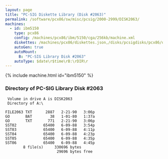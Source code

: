 ```yaml
---
layout: page
title: "PC-SIG Diskette Library (Disk #2063)"
permalink: /software/pcx86/sw/misc/pcsig/2000-2999/DISK2063/
machines:
  - id: ibm5150
    type: pcx86
    config: /machines/pcx86/ibm/5150/cga/256kb/machine.xml
    diskettes: /machines/pcx86/diskettes.json,/disks/pcsigdisks/pcx86/diskettes.json
    autoGen: true
    autoMount:
      B: "PC-SIG Library Disk #2063"
    autoType: $date\r$time\rB:\rDIR\r
---
```


{% include machine.html id="ibm5150" %}

### Directory of PC-SIG Library Disk #2063

     Volume in drive A is DISK2063
     Directory of A:\

    FILE2063 TXT      2887   2-21-90   3:06p
    GO       BAT        38   1-01-80   1:37a
    GO       TXT       771   2-21-90   3:06p
    SST02            65400   6-09-88   3:54p
    SST03            65400   6-09-88   4:11p
    SST04            65400   6-09-88   4:23p
    SST05            65400   6-09-88   4:35p
    SST06            65400   6-09-88   4:45p
            8 file(s)     330696 bytes
                           29696 bytes free
